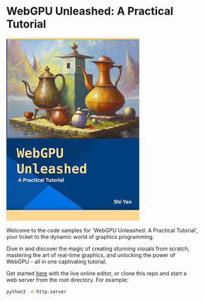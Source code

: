 # WebGPU Unleashed: A Practical Tutorial

![cover](meta.png)

Welcome to the code samples for 'WebGPU Unleashed: A Practical Tutorial', your ticket to the dynamic world of graphics programming.

Dive in and discover the magic of creating stunning visuals from scratch, mastering the art of real-time graphics, and unlocking the power of WebGPU - all in one captivating tutorial.

Get started [here](https://shi-yan.github.io/WebGPUTutorial/) with the live online editor, or clone this repo and start a web server from the root directory. For example:

```bash
python3 -m http.server
```
